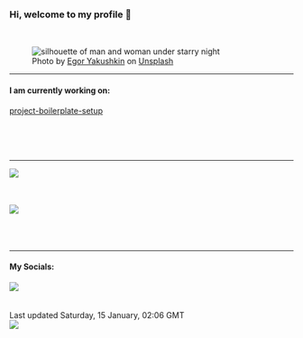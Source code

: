 <h3>Hi, welcome to my profile 👋</h3>

<br />
<figure>
  <img
    src="https://images.unsplash.com/photo-1613025801198-24e7a4616265?crop=entropy&cs=tinysrgb&fit=max&fm=jpg&ixid=MnwyNzQ3MDB8MHwxfHJhbmRvbXx8fHx8fHx8fDE2NDIyMDc4MDc&ixlib=rb-1.2.1&q=80&w=1080&auto=format"
    alt="silhouette of man and woman under starry night" 
  />
  <figcaption>Photo by <a
    href="https://unsplash.com/@autoro?utm_source=Profile%20readme&utm_medium=referral">Egor Yakushkin</a> on <a
    href="https://unsplash.com/?utm_source=Profile%20readme&utm_medium=referral">Unsplash</a></figcaption>
</figure>


<hr />
<h4>I am currently working on:</h4>
<a href="https://github.com/ShaneLucy/project-boilerplate-setup">project-boilerplate-setup</a>

<br /><br /><br />

<hr />
<img
  src="https://github-readme-stats.vercel.app/api?username=shanelucy&show_icons=true&theme=calm"
/>
<br /><br /><br />

<img 
  src="https://github-readme-stats.vercel.app/api/top-langs/?username=shanelucy&theme=calm"
/>
<br /><br /><br /><br />
<hr />
<h4>My Socials:</h4>
<a href="https://uk.linkedin.com/in/shane-lucy-4735b616a">
  <img
    src="https://img.shields.io/badge/linkedin%20-%230077B5.svg?&style=for-the-badge&logo=linkedin&logoColor=white"
  />
</a>
<br /><br /><br />
Last updated Saturday, 15 January, 02:06 GMT
<br />
<img
  src="https://github.com/ShaneLucy/ShaneLucy/workflows/README%20build/badge.svg"
/>
